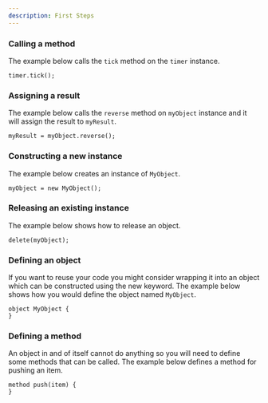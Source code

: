 ```yaml
---
description: First Steps
---
```


### Calling a  method

The example below calls the ```tick``` method on the ``timer`` instance.

  ```
  timer.tick();
  ```

### Assigning a result

The example below calls the ```reverse``` method on ```myObject``` instance and it will assign the result to ```myResult```.

  ```
  myResult = myObject.reverse();
  ```

### Constructing a new instance

The example below creates an instance of ```MyObject```. 

  ```
  myObject = new MyObject();
  ```

### Releasing an existing instance

The example below shows how to release an object.

  ```
  delete(myObject);
  ```

### Defining an object

If you want to reuse your code you might consider wrapping it into an object
which can be constructed using the new keyword. The example below shows how
you would define the object named ```MyObject```.

  ```
  object MyObject {
  }
  ```
### Defining a method

An object in and of itself cannot do anything so you will need to define some 
methods that can be called. The example below defines a method for
pushing an item.

  ```
  method push(item) {
  }
  ```
